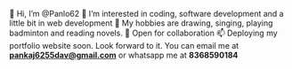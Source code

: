 👋 Hi, I’m @Panlo62
👀 I’m interested in coding, software development and a little bit in web development
🌱 My hobbies are drawing, singing, playing badminton and reading novels.
💞️ Open for collaboration
📫 Deploying my portfolio website soon. Look forward to it.
You can email me at <b>pankaj6255dav@gmail.com</b> or whatsapp me at <b>8368590184</b>
